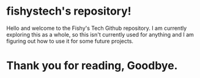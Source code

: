 # fishystech's repository!
Hello and welcome to the Fishy's Tech Github repository.
I am currently exploring this as a whole, so this isn't currently used for anything and I am figuring out how to use it for some future projects.

# Thank you for reading, Goodbye.
